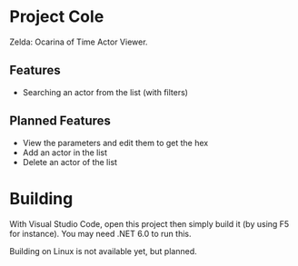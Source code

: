 # Project Cole
Zelda: Ocarina of Time Actor Viewer.

## Features
- Searching an actor from the list (with filters)

## Planned Features
- View the parameters and edit them to get the hex
- Add an actor in the list
- Delete an actor of the list

# Building
With Visual Studio Code, open this project then simply build it (by using F5 for instance). You may need .NET 6.0 to run this.

Building on Linux is not available yet, but planned.
